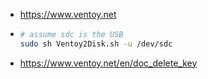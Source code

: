 - https://www.ventoy.net
- ```bash
  # assume sdc is the USB
  sudo sh Ventoy2Disk.sh -u /dev/sdc
  ```
- https://www.ventoy.net/en/doc_delete_key